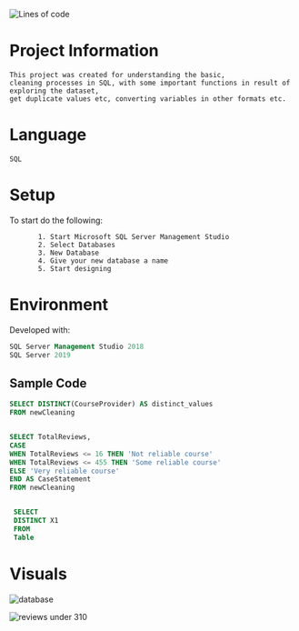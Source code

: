 ![Lines of code](https://img.shields.io/tokei/lines/github/anekar/SQL-Cleaning?style=plastic)

# Project Information
```
This project was created for understanding the basic,
cleaning processes in SQL, with some important functions in result of exploring the dataset,
get duplicate values etc, converting variables in other formats etc.
   ``` 
 
# Language
```SQL```
 
# Setup
To start do the following:
```
       1. Start Microsoft SQL Server Management Studio
       2. Select Databases
       3. New Database 
       4. Give your new database a name 
       5. Start designing
```

# Environment
Developed with:

```SQL
SQL Server Management Studio 2018
SQL Server 2019
```

## Sample Code

```SQL
SELECT DISTINCT(CourseProvider) AS distinct_values
FROM newCleaning
```

```SQL

SELECT TotalReviews,
CASE 
WHEN TotalReviews <= 16 THEN 'Not reliable course'
WHEN TotalReviews <= 455 THEN 'Some reliable course'
ELSE 'Very reliable course'
END AS CaseStatement
FROM newCleaning
```

```SQL

 SELECT
 DISTINCT X1
 FROM
 Table
```


# Visuals
![database](https://user-images.githubusercontent.com/47696240/96724398-756e3880-13b8-11eb-8081-cf9119f1f56e.png)
<br>

![reviews under 310](https://user-images.githubusercontent.com/47696240/96724984-13fa9980-13b9-11eb-9071-88c8e48d1d89.png)

